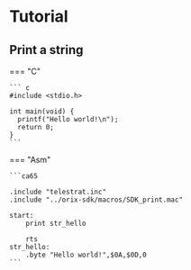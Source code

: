 # Tutorial

## Print a string

=== "C"

    ``` c
    #include <stdio.h>

    int main(void) {
      printf("Hello world!\n");
      return 0;
    }
    ```

=== "Asm"

    ```ca65

    .include "telestrat.inc"
    .include "../orix-sdk/macros/SDK_print.mac"

    start:
        print str_hello

        rts
    str_hello:
        .byte "Hello world!",$0A,$0D,0
    ```

